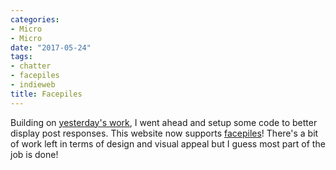 ```yaml
---
categories:
- Micro
- Micro
date: "2017-05-24"
tags:
- chatter
- facepiles
- indieweb
title: Facepiles
---
```


Building on [yesterday's work](https://srikanthperinkulam.com/2017/05/22/or-shall-we/), I went ahead and setup some code to better display post responses. This website now supports [facepiles](https://indieweb.org/facepile)! There's a bit of work left in terms of design and visual appeal but I guess most part of the job is done!
